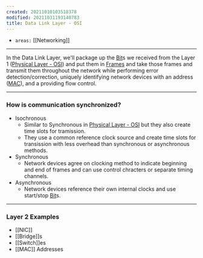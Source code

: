 ```yaml
---
created: 20211010103518378
modified: 20211031193140783
title: Data Link Layer - OSI
---
```


- `areas:` [[Networking]]

---

In the Data Link Layer, we'll package up the [Bit](#Bit)s we received from the Layer 1 ([Physical Layer - OSI](#Physical%20Layer%20-%20OSI)) and put them in [Frames](#Frames) and take those frames and transmit them throughout the network while performing error detection/correction, uniquely identifying network devices with an address ([MAC](#MAC)), and a providing flow control.

---

### How is communication synchronized?

- Isochronous
  - Similar to Synchronous in [Physical Layer - OSI](#Physical%20Layer%20-%20OSI) but they also create time slots for tramission.
  - They use a common reference clock source and create time slots for transission with less overhead than synchronous or asynchronous methods.
- Synchronous
  - Network devices agree on clocking method to indicate beginning and end of frames and can use control chracters or separate timing channels.
- Asynchronous
  - Network devices reference their own internal clocks and use start/stop [Bit](#Bit)s.

---

### Layer 2 Examples

- [[NIC]]
- [[Bridge]]s
- [[Switch]]es
- [[MAC]] Addresses
